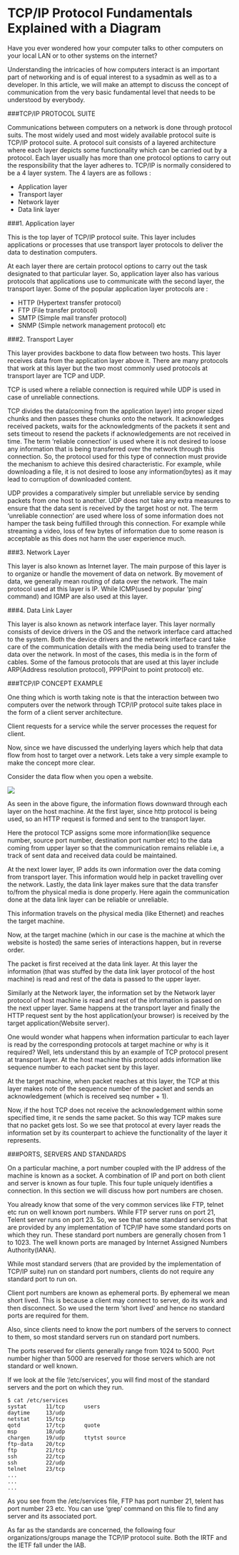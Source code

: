 # TCP/IP Protocol Fundamentals Explained with a Diagram

Have you ever wondered how your computer talks to other computers on your local LAN or to other systems on the internet?

Understanding the intricacies of how computers interact is an important part of networking and is of equal interest to a sysadmin as well as to a developer. In this article, we will make an attempt to discuss the concept of communication from the very basic fundamental level that needs to be understood by everybody.

###TCP/IP PROTOCOL SUITE

Communications between computers on a network is done through protocol suits. The most widely used and most widely available protocol suite is TCP/IP protocol suite. A protocol suit consists of a layered architecture where each layer depicts some functionality which can be carried out by a protocol. Each layer usually has more than one protocol options to carry out the responsibility that the layer adheres to. TCP/IP is normally considered to be a 4 layer system. The 4 layers are as follows :

* Application layer
* Transport layer
* Network layer
* Data link layer

###1. Application layer

This is the top layer of TCP/IP protocol suite. This layer includes applications or processes that use transport layer protocols to deliver the data to destination computers.

At each layer there are certain protocol options to carry out the task designated to that particular layer. So, application layer also has various protocols that applications use to communicate with the second layer, the transport layer. Some of the popular application layer protocols are :

* HTTP (Hypertext transfer protocol)
* FTP (File transfer protocol)
* SMTP (Simple mail transfer protocol)
* SNMP (Simple network management protocol) etc

###2. Transport Layer

This layer provides backbone to data flow between two hosts. This layer receives data from the application layer above it. There are many protocols that work at this layer but the two most commonly used protocols at transport layer are TCP and UDP.

TCP is used where a reliable connection is required while UDP is used in case of unreliable connections.

TCP divides the data(coming from the application layer) into proper sized chunks and then passes these chunks onto the network. It acknowledges received packets, waits for the acknowledgments of the packets it sent and sets timeout to resend the packets if acknowledgements are not received in time. The term ‘reliable connection’ is used where it is not desired to loose any information that is being transferred over the network through this connection. So, the protocol used for this type of connection must provide the mechanism to achieve this desired characteristic. For example, while downloading a file, it is not desired to loose any information(bytes) as it may lead to corruption of downloaded content.

UDP provides a comparatively simpler but unreliable service by sending packets from one host to another. UDP does not take any extra measures to ensure that the data sent is received by the target host or not. The term ‘unreliable connection’ are used where loss of some information does not hamper the task being fulfilled through this connection. For example while streaming a video, loss of few bytes of information due to some reason is acceptable as this does not harm the user experience much.

###3. Network Layer

This layer is also known as Internet layer. The main purpose of this layer is to organize or handle the movement of data on network. By movement of data, we generally mean routing of data over the network. The main protocol used at this layer is IP. While ICMP(used by popular ‘ping’ command) and IGMP are also used at this layer.

###4. Data Link Layer

This layer is also known as network interface layer. This layer normally consists of device drivers in the OS and the network interface card attached to the system. Both the device drivers and the network interface card take care of the communication details with the media being used to transfer the data over the network. In most of the cases, this media is in the form of cables. Some of the famous protocols that are used at this layer include ARP(Address resolution protocol), PPP(Point to point protocol) etc.

###TCP/IP CONCEPT EXAMPLE

One thing which is worth taking note is that the interaction between two computers over the network through TCP/IP protocol suite takes place in the form of a client server architecture.

Client requests for a service while the server processes the request for client.

Now, since we have discussed the underlying layers which help that data flow from host to target over a network. Lets take a very simple example to make the concept more clear.

Consider the data flow when you open a website.

![](tcp-ip.png)

As seen in the above figure, the information flows downward through each layer on the host machine. At the first layer, since http protocol is being used, so an HTTP request is formed and sent to the transport layer.

Here the protocol TCP assigns some more information(like sequence number, source port number, destination port number etc) to the data coming from upper layer so that the communication remains reliable i.e, a track of sent data and received data could be maintained.

At the next lower layer, IP adds its own information over the data coming from transport layer. This information would help in packet travelling over the network. Lastly, the data link layer makes sure that the data transfer to/from the physical media is done properly. Here again the communication done at the data link layer can be reliable or unreliable.

This information travels on the physical media (like Ethernet) and reaches the target machine.

Now, at the target machine (which in our case is the machine at which the website is hosted) the same series of interactions happen, but in reverse order.

The packet is first received at the data link layer. At this layer the information (that was stuffed by the data link layer protocol of the host machine) is read and rest of the data is passed to the upper layer.

Similarly at the Network layer, the information set by the Network layer protocol of host machine is read and rest of the information is passed on the next upper layer. Same happens at the transport layer and finally the HTTP request sent by the host application(your browser) is received by the target application(Website server).

One would wonder what happens when information particular to each layer is read by the corresponding protocols at target machine or why is it required? Well, lets understand this by an example of TCP protocol present at transport layer. At the host machine this protocol adds information like sequence number to each packet sent by this layer.

At the target machine, when packet reaches at this layer, the TCP at this layer makes note of the sequence number of the packet and sends an acknowledgement (which is received seq number + 1).

Now, if the host TCP does not receive the acknowledgement within some specified time, it re sends the same packet. So this way TCP makes sure that no packet gets lost. So we see that protocol at every layer reads the information set by its counterpart to achieve the functionality of the layer it represents.

###PORTS, SERVERS AND STANDARDS

On a particular machine, a port number coupled with the IP address of the machine is known as a socket. A combination of IP and port on both client and server is known as four tuple. This four tuple uniquely identifies a connection. In this section we will discuss how port numbers are chosen.

You already know that some of the very common services like FTP, telnet etc run on well known port numbers. While FTP server runs on port 21, Telent server runs on port 23. So, we see that some standard services that are provided by any implementation of TCP/IP have some standard ports on which they run. These standard port numbers are generally chosen from 1 to 1023. The well known ports are managed by Internet Assigned Numbers Authority(IANA).

While most standard servers (that are provided by the implementation of TCP/IP suite) run on standard port numbers, clients do not require any standard port to run on.

Client port numbers are known as ephemeral ports. By ephemeral we mean short lived. This is because a client may connect to server, do its work and then disconnect. So we used the term ‘short lived’ and hence no standard ports are required for them.

Also, since clients need to know the port numbers of the servers to connect to them, so most standard servers run on standard port numbers.

The ports reserved for clients generally range from 1024 to 5000. Port number higher than 5000 are reserved for those servers which are not standard or well known.

If we look at the file ‘/etc/services’, you will find most of the standard servers and the port on which they run.

```
$ cat /etc/services
systat		11/tcp		users
daytime		13/udp
netstat		15/tcp
qotd		17/tcp		quote
msp		    18/udp
chargen		19/udp		ttytst source
ftp-data	20/tcp
ftp		    21/tcp
ssh		    22/tcp
ssh		    22/udp
telnet		23/tcp
...
...
...
```

As you see from the /etc/services file, FTP has port number 21, telent has port number 23 etc. You can use ‘grep’ command on this file to find any server and its associated port.

As far as the standards are concerned, the following four organizations/groups manage the TCP/IP protocol suite. Both the IRTF and the IETF fall under the IAB.